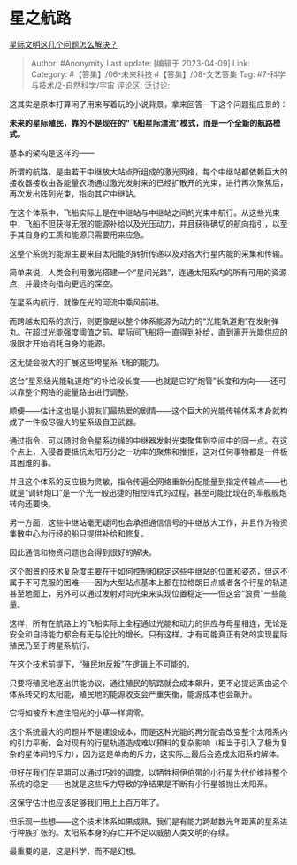# 星之航路
[星际文明这几个问题怎么解决？](https://www.zhihu.com/question/593813716/answer/2975394566)

> Author: #Anonymity
> Last update: [编辑于 2023-04-09]
> Link:
> Category: #【答集】/06-未来科技 #【答集】/08-文艺答集
> Tag: #7-科学与技术/2-自然科学/宇宙
> 评论区:
> 泛讨论:

这其实是原本打算闲了用来写着玩的小说背景，拿来回答一下这个问题挺应景的：

**未来的星际殖民，靠的不是现在的“飞船星际漂流”模式，而是一个全新的航路模式。**

基本的架构是这样的——

所谓的航路，是由若干中继放大站点所组成的激光网络，每个中继站都依赖巨大的接收器接收由各能量农场通过激光发射来的已经扩散开的光束，进行再次聚焦后，再次发出阵列光束，指向其它中继站。

在这个体系中，飞船实际上是在中继站与中继站之间的光束中航行。从这些光束中，飞船不但获得无限的能源补给以及光压动力，并且获得确切的航向指引，以至于其自身的工质和能源只需要用来应急。

这整个系统的能源主要来自太阳能的转折传递以及对各大行星内能的采集和传输。

简单来说，人类会利用激光搭建一个“星间光路”，连通太阳系内的所有可用的资源点，并最终向指向更远的深空。

在星系内航行，就像在光的河流中乘风前进。

而跨越太阳系的旅行，则更像是以整个体系能源为动力的“光能轨道炮”在发射弹丸。在超过光能强度阈值之前，星际间飞船将一直得到补给，直到离开光能供应的极限才开始消耗自身的能源。

这无疑会极大的扩展这些垮星系飞船的能力。

这台“星系级光能轨道炮”的补给段长度——也就是它的“炮管”长度和方向——还可以靠整个网络的能量路由进行调整。

顺便——估计这也是小朋友们最热爱的剧情——这个巨大的光能传输体系本身就构成了一件极尽强大的星系级自卫武器。

通过指令，可以随时命令星系边缘的中继器发射光束聚焦到空间中的同一点。在这个点上，入侵者要抵抗太阳万分之一功率的聚焦和推拒，这对任何事物都是一件极其困难的事。

并且这个体系的反应极为灵敏，指令传遍全网络重新分配能量到指定传输点——也就是“调转炮口”是一个光一般迅捷的相控阵式的过程，甚至可能比现在的军舰舰炮转向还要快。

另一方面，这些中继站毫无疑问也会承担通信信号的中继放大工作，并且作为物资集散中心为行经的船只提供补给和修复。

因此通信和物资问题也会得到很好的解决。

这个图景的技术复杂度主要在于如何控制和稳定这些中继站的位置和姿态，但这不属于不可克服的困难——因为大型站点基本上都在拉格朗日点或者各个行星的轨道甚至地面上，另外可以通过发射对向光束来实现位置稳定——但这会“浪费”一些能量。

这样，所有在航路上的飞船实际上全程通过光能和动力的供应与母星相连，无论是安全和自持能力都会有无与伦比的增长。只有这样，才有可能真正有效的实现星际殖民乃至于跨星系航行。

在这个技术前提下，“殖民地反叛”在逻辑上不可能的。

只要将殖民地逐出供能协议，通往殖民的航路就会成本飙升，更不必提远离由这个体系转交的太阳能，殖民地的能源收支会严重失衡，能源成本也会飙升。

它将如被乔木遮住阳光的小草一样凋零。

这个系统最大的问题并不是建设成本，而是这种光能的再分配会改变整个太阳系内的引力平衡，会对现有的行星轨道造成难以预料的复杂影响（相当于引入了极为复杂的星体间的斥力），因为这是单向的斥力，这实际上最后会造成太阳系的解体。

但好在我们在早期可以通过巧妙的调度，以牺牲柯伊伯带的小行星为代价维持整个系统的稳定——也就是这些斥力导致的净结果是不断有小行星被抛出太阳系。

这保守估计也应该足够我们用上上百万年了。

但乐观一些想——这个技术体系如果成熟，我们是有能力跨越数光年距离的星系进行种族扩张的。太阳系本身的存亡并不足以威胁人类文明的存续。

最重要的是，这是科学，而不是幻想。
